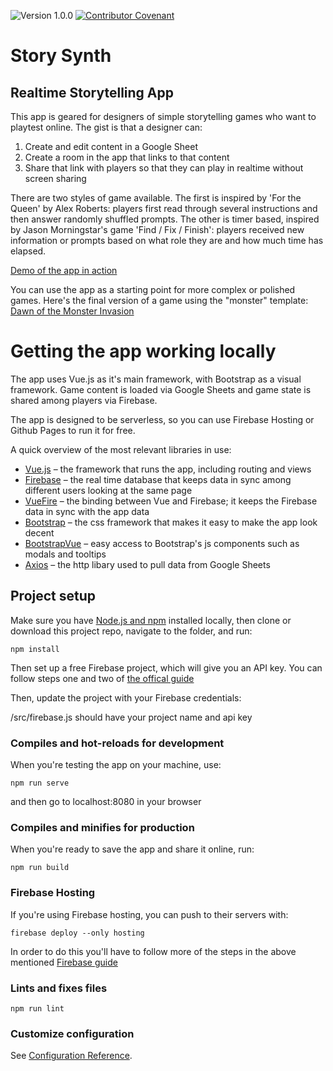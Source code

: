 ![Version 1.0.0](https://img.shields.io/badge/version-1.0.0-blue)
[![Contributor Covenant](https://img.shields.io/badge/Contributor%20Covenant-v2.0%20adopted-ff69b4.svg)](code_of_conduct.md)

# Story Synth
## Realtime Storytelling App

This app is geared for designers of simple storytelling games who want to playtest online. The gist is that a designer can:

1. Create and edit content in a Google Sheet
2. Create a room in the app that links to that content
3. Share that link with players so that they can play in realtime without screen sharing

There are two styles of game available. The first is inspired by 'For the Queen' by Alex Roberts: players first read through several instructions and then answer randomly shuffled prompts. The other is timer based, inspired by Jason Morningstar's game 'Find / Fix / Finish': players received new information or prompts based on what role they are and how much time has elapsed.

[Demo of the app in action](https://story-synth.diegeticgames.com)

You can use the app as a starting point for more complex or polished games. Here's the final version of a game using the "monster" template: [Dawn of the Monster Invasion](https://monster.diegeticgames.com/#/)

# Getting the app working locally

The app uses Vue.js as it's main framework, with Bootstrap as a visual framework. Game content is loaded via Google Sheets and game state is shared among players via Firebase.

The app is designed to be serverless, so you can use Firebase Hosting or Github Pages to run it for free.

A quick overview of the most relevant libraries in use:
- [Vue.js](https://vuejs.org/) – the framework that runs the app, including routing and views
- [Firebase](https://firebase.google.com/) – the real time database that keeps data in sync among different users looking at the same page
- [VueFire](https://vuefire.vuejs.org/) – the binding between Vue and Firebase; it keeps the Firebase data in sync with the app data
- [Bootstrap](https://getbootstrap.com/) – the css framework that makes it easy to make the app look decent
- [BootstrapVue](https://bootstrap-vue.org/) – easy access to Bootstrap's js components such as modals and tooltips
- [Axios](https://www.npmjs.com/package/axios) – the http libary used to pull data from Google Sheets

## Project setup
Make sure you have [Node.js and npm](https://www.npmjs.com/get-npm) installed locally, then clone or download this project repo, navigate to the folder, and run:

```
npm install
```

Then set up a free Firebase project, which will give you an API key. You can follow steps one and two of [the offical guide](https://firebase.google.com/docs/web/setup#create-firebase-project)

Then, update the project with your Firebase credentials:

/src/firebase.js should have your project name and api key

### Compiles and hot-reloads for development
When you're testing the app on your machine, use:

```
npm run serve
```

and then go to localhost:8080 in your browser

### Compiles and minifies for production
When you're ready to save the app and share it online, run:

```
npm run build
```

### Firebase Hosting
If you're using Firebase hosting, you can push to their servers with:

```
firebase deploy --only hosting
```

In order to do this you'll have to follow more of the steps in the above mentioned [Firebase guide](https://firebase.google.com/docs/web/setup#create-firebase-project)

### Lints and fixes files
```
npm run lint
```

### Customize configuration
See [Configuration Reference](https://cli.vuejs.org/config/).
